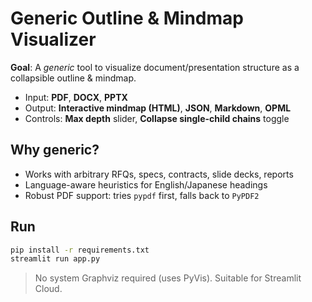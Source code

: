 # Generic Outline & Mindmap Visualizer

**Goal**: A *generic* tool to visualize document/presentation structure as a collapsible outline & mindmap.

- Input: **PDF**, **DOCX**, **PPTX**
- Output: **Interactive mindmap (HTML)**, **JSON**, **Markdown**, **OPML**
- Controls: **Max depth** slider, **Collapse single-child chains** toggle

## Why generic?
- Works with arbitrary RFQs, specs, contracts, slide decks, reports
- Language-aware heuristics for English/Japanese headings
- Robust PDF support: tries `pypdf` first, falls back to `PyPDF2`

## Run
```bash
pip install -r requirements.txt
streamlit run app.py
```

> No system Graphviz required (uses PyVis). Suitable for Streamlit Cloud.
